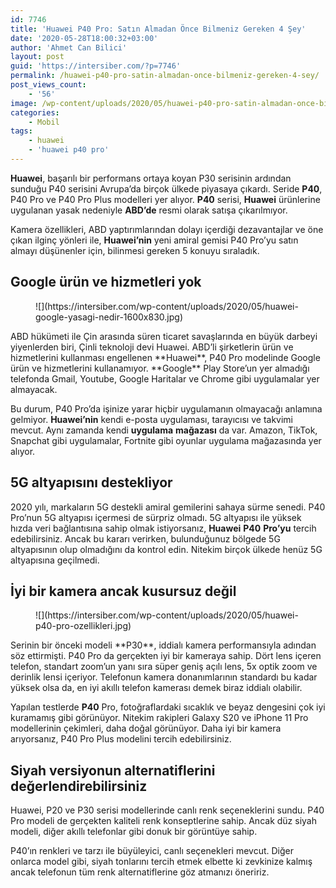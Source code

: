 ```yaml
---
id: 7746
title: 'Huawei P40 Pro: Satın Almadan Önce Bilmeniz Gereken 4 Şey'
date: '2020-05-28T18:00:32+03:00'
author: 'Ahmet Can Bilici'
layout: post
guid: 'https://intersiber.com/?p=7746'
permalink: /huawei-p40-pro-satin-almadan-once-bilmeniz-gereken-4-sey/
post_views_count:
    - '56'
image: /wp-content/uploads/2020/05/huawei-p40-pro-satin-almadan-once-bilmeniz-gereken-4-sey.png
categories:
    - Mobil
tags:
    - huawei
    - 'huawei p40 pro'
---
```


**Huawei**, başarılı bir performans ortaya koyan P30 serisinin ardından sunduğu P40 serisini Avrupa’da birçok ülkede piyasaya çıkardı. Seride **P40**, P40 Pro ve P40 Pro Plus modelleri yer alıyor. **P40** serisi, **Huawei** ürünlerine uygulanan yasak nedeniyle **ABD’de** resmi olarak satışa çıkarılmıyor.

Kamera özellikleri, ABD yaptırımlarından dolayı içerdiği dezavantajlar ve öne çıkan ilginç yönleri ile, **Huawei’nin** yeni amiral gemisi P40 Pro’yu satın almayı düşünenler için, bilinmesi gereken 5 konuyu sıraladık.

## Google ürün ve hizmetleri yok

<figure class="wp-block-image size-large">![](https://intersiber.com/wp-content/uploads/2020/05/huawei-google-yasagi-nedir-1600x830.jpg)</figure>ABD hükümeti ile Çin arasında süren ticaret savaşlarında en büyük darbeyi yiyenlerden biri, Çinli teknoloji devi Huawei. ABD’li şirketlerin ürün ve hizmetlerini kullanması engellenen **Huawei**, P40 Pro modelinde Google ürün ve hizmetlerini kullanamıyor. **Google** Play Store’un yer almadığı telefonda Gmail, Youtube, Google Haritalar ve Chrome gibi uygulamalar yer almayacak.

Bu durum, P40 Pro’da işinize yarar hiçbir uygulamanın olmayacağı anlamına gelmiyor. **Huawei’nin** kendi e-posta uygulaması, tarayıcısı ve takvimi mevcut. Aynı zamanda kendi **uygulama** **mağazası** da var. Amazon, TikTok, Snapchat gibi uygulamalar, Fortnite gibi oyunlar uygulama mağazasında yer alıyor.

## 5G altyapısını destekliyor

2020 yılı, markaların 5G destekli amiral gemilerini sahaya sürme senedi. P40 Pro’nun 5G altyapısı içermesi de sürpriz olmadı. 5G altyapısı ile yüksek hızda veri bağlantısına sahip olmak istiyorsanız, **Huawei** **P40** **Pro’yu** tercih edebilirsiniz. Ancak bu kararı verirken, bulunduğunuz bölgede 5G altyapısının olup olmadığını da kontrol edin. Nitekim birçok ülkede henüz 5G altyapısına geçilmedi.

## İyi bir kamera ancak kusursuz değil

<figure class="wp-block-image size-large">![](https://intersiber.com/wp-content/uploads/2020/05/huawei-p40-pro-ozellikleri.jpg)</figure>Serinin bir önceki modeli **P30**, iddialı kamera performansıyla adından söz ettirmişti. P40 Pro da gerçekten iyi bir kameraya sahip. Dört lens içeren telefon, standart zoom’un yanı sıra süper geniş açılı lens, 5x optik zoom ve derinlik lensi içeriyor. Telefonun kamera donanımlarının standardı bu kadar yüksek olsa da, en iyi akıllı telefon kamerası demek biraz iddialı olabilir.

Yapılan testlerde **P40** Pro, fotoğraflardaki sıcaklık ve beyaz dengesini çok iyi kuramamış gibi görünüyor. Nitekim rakipleri Galaxy S20 ve iPhone 11 Pro modellerinin çekimleri, daha doğal görünüyor. Daha iyi bir kamera arıyorsanız, P40 Pro Plus modelini tercih edebilirsiniz.

## Siyah versiyonun alternatiflerini değerlendirebilirsiniz

Huawei, P20 ve P30 serisi modellerinde canlı renk seçeneklerini sundu. P40 Pro modeli de gerçekten kaliteli renk konseptlerine sahip. Ancak düz siyah modeli, diğer akıllı telefonlar gibi donuk bir görüntüye sahip.

P40’ın renkleri ve tarzı ile büyüleyici, canlı seçenekleri mevcut. Diğer onlarca model gibi, siyah tonlarını tercih etmek elbette ki zevkinize kalmış ancak telefonun tüm renk alternatiflerine göz atmanızı öneririz.